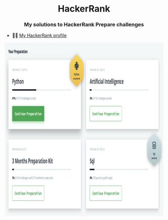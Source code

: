 <h1 align="center"> HackerRank </h1>

<h3 align="center">My solutions to HackerRank Prepare challenges</h3>

- 👨‍💻 [My HackerRank profile](https://www.hackerrank.com/imenekolli)


<td style="border: none;">
        <a href="https://www.hackerrank.com/imenekolli"><img src="https://github.com/imene-swaan/HackerRank/blob/main/HackerRank-Dashboard.png" alt="ocjp badge" width="800" height="550"/></a>
 </td>
